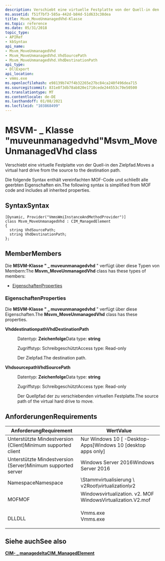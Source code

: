 ```yaml
---
description: Verschiebt eine virtuelle Festplatte von der Quell-in den Zielpfad.
ms.assetid: f51f7bf3-585a-442d-b84d-51d633c38dea
title: Msvm_MoveUnmanagedVhd-Klasse
ms.topic: reference
ms.date: 05/31/2018
topic_type:
- APIRef
- kbSyntax
api_name:
- Msvm_MoveUnmanagedVhd
- Msvm_MoveUnmanagedVhd.VhdSourcePath
- Msvm_MoveUnmanagedVhd.VhdDestinationPath
api_type:
- DllExport
api_location:
- vmms.exe
ms.openlocfilehash: e98139b747f4b32265e27bc84ca240f496dea715
ms.sourcegitcommit: 831e8f3db78ab820e1710cede244553c70e50500
ms.translationtype: MT
ms.contentlocale: de-DE
ms.lasthandoff: 01/08/2021
ms.locfileid: "103868499"
---
```

# <a name="msvm_moveunmanagedvhd-class"></a><span data-ttu-id="2a6e9-103">MSVM- \_ Klasse "muveunmanagedvhd"</span><span class="sxs-lookup"><span data-stu-id="2a6e9-103">Msvm\_MoveUnmanagedVhd class</span></span>

<span data-ttu-id="2a6e9-104">Verschiebt eine virtuelle Festplatte von der Quell-in den Zielpfad.</span><span class="sxs-lookup"><span data-stu-id="2a6e9-104">Moves a virtual hard drive from the source to the destination path.</span></span>

<span data-ttu-id="2a6e9-105">Die folgende Syntax enthält vereinfachten MOF-Code und schließt alle geerbten Eigenschaften ein.</span><span class="sxs-lookup"><span data-stu-id="2a6e9-105">The following syntax is simplified from MOF code and includes all inherited properties.</span></span>

## <a name="syntax"></a><span data-ttu-id="2a6e9-106">Syntax</span><span class="sxs-lookup"><span data-stu-id="2a6e9-106">Syntax</span></span>

``` syntax
[Dynamic, Provider("VmmsWmiInstanceAndMethodProvider")]
class Msvm_MoveUnmanagedVhd : CIM_ManagedElement
{
  string VhdSourcePath;
  string VhdDestinationPath;
};
```

## <a name="members"></a><span data-ttu-id="2a6e9-107">Member</span><span class="sxs-lookup"><span data-stu-id="2a6e9-107">Members</span></span>

<span data-ttu-id="2a6e9-108">Die **MSVM-Klasse " \_ muveunmanagedvhd** " verfügt über diese Typen von Membern:</span><span class="sxs-lookup"><span data-stu-id="2a6e9-108">The **Msvm\_MoveUnmanagedVhd** class has these types of members:</span></span>

-   [<span data-ttu-id="2a6e9-109">Eigenschaften</span><span class="sxs-lookup"><span data-stu-id="2a6e9-109">Properties</span></span>](#properties)

### <a name="properties"></a><span data-ttu-id="2a6e9-110">Eigenschaften</span><span class="sxs-lookup"><span data-stu-id="2a6e9-110">Properties</span></span>

<span data-ttu-id="2a6e9-111">Die **MSVM-Klasse " \_ muveunmanagedvhd** " verfügt über diese Eigenschaften.</span><span class="sxs-lookup"><span data-stu-id="2a6e9-111">The **Msvm\_MoveUnmanagedVhd** class has these properties.</span></span>

<dl> <dt>

<span data-ttu-id="2a6e9-112">**Vhddestinationpath**</span><span class="sxs-lookup"><span data-stu-id="2a6e9-112">**VhdDestinationPath**</span></span>
</dt> <dd> <dl> <dt>

<span data-ttu-id="2a6e9-113">Datentyp: **Zeichenfolge**</span><span class="sxs-lookup"><span data-stu-id="2a6e9-113">Data type: **string**</span></span>
</dt> <dt>

<span data-ttu-id="2a6e9-114">Zugriffstyp: Schreibgeschützt</span><span class="sxs-lookup"><span data-stu-id="2a6e9-114">Access type: Read-only</span></span>
</dt> </dl>

<span data-ttu-id="2a6e9-115">Der Zielpfad.</span><span class="sxs-lookup"><span data-stu-id="2a6e9-115">The destination path.</span></span>

</dd> <dt>

<span data-ttu-id="2a6e9-116">**Vhdsourcepath**</span><span class="sxs-lookup"><span data-stu-id="2a6e9-116">**VhdSourcePath**</span></span>
</dt> <dd> <dl> <dt>

<span data-ttu-id="2a6e9-117">Datentyp: **Zeichenfolge**</span><span class="sxs-lookup"><span data-stu-id="2a6e9-117">Data type: **string**</span></span>
</dt> <dt>

<span data-ttu-id="2a6e9-118">Zugriffstyp: Schreibgeschützt</span><span class="sxs-lookup"><span data-stu-id="2a6e9-118">Access type: Read-only</span></span>
</dt> </dl>

<span data-ttu-id="2a6e9-119">Der Quellpfad der zu verschiebenden virtuellen Festplatte.</span><span class="sxs-lookup"><span data-stu-id="2a6e9-119">The source path of the virtual hard drive to move.</span></span>

</dd> </dl>

## <a name="requirements"></a><span data-ttu-id="2a6e9-120">Anforderungen</span><span class="sxs-lookup"><span data-stu-id="2a6e9-120">Requirements</span></span>



| <span data-ttu-id="2a6e9-121">Anforderung</span><span class="sxs-lookup"><span data-stu-id="2a6e9-121">Requirement</span></span> | <span data-ttu-id="2a6e9-122">Wert</span><span class="sxs-lookup"><span data-stu-id="2a6e9-122">Value</span></span> |
|-------------------------------------|---------------------------------------------------------------------------------------------------------|
| <span data-ttu-id="2a6e9-123">Unterstützte Mindestversion (Client)</span><span class="sxs-lookup"><span data-stu-id="2a6e9-123">Minimum supported client</span></span><br/> | <span data-ttu-id="2a6e9-124">Nur Windows 10 \[ -Desktop-Apps\]</span><span class="sxs-lookup"><span data-stu-id="2a6e9-124">Windows 10 \[desktop apps only\]</span></span><br/>                                                             |
| <span data-ttu-id="2a6e9-125">Unterstützte Mindestversion (Server)</span><span class="sxs-lookup"><span data-stu-id="2a6e9-125">Minimum supported server</span></span><br/> | <span data-ttu-id="2a6e9-126">Windows Server 2016</span><span class="sxs-lookup"><span data-stu-id="2a6e9-126">Windows Server 2016</span></span><br/>                                                                          |
| <span data-ttu-id="2a6e9-127">Namespace</span><span class="sxs-lookup"><span data-stu-id="2a6e9-127">Namespace</span></span><br/>                | <span data-ttu-id="2a6e9-128">\\Stammvirtualisierung \\ v2</span><span class="sxs-lookup"><span data-stu-id="2a6e9-128">Root\\virtualization\\v2</span></span><br/>                                                                     |
| <span data-ttu-id="2a6e9-129">MOF</span><span class="sxs-lookup"><span data-stu-id="2a6e9-129">MOF</span></span><br/>                      | <dl> <span data-ttu-id="2a6e9-130"><dt>Windowsvirtualization. v2. MOF</dt></span><span class="sxs-lookup"><span data-stu-id="2a6e9-130"><dt>WindowsVirtualization.V2.mof</dt></span></span> </dl> |
| <span data-ttu-id="2a6e9-131">DLL</span><span class="sxs-lookup"><span data-stu-id="2a6e9-131">DLL</span></span><br/>                      | <dl> <span data-ttu-id="2a6e9-132"><dt>Vmms.exe</dt></span><span class="sxs-lookup"><span data-stu-id="2a6e9-132"><dt>Vmms.exe</dt></span></span> </dl>                     |



## <a name="see-also"></a><span data-ttu-id="2a6e9-133">Siehe auch</span><span class="sxs-lookup"><span data-stu-id="2a6e9-133">See also</span></span>

<dl> <dt>

[<span data-ttu-id="2a6e9-134">**CIM- \_ managedelta**</span><span class="sxs-lookup"><span data-stu-id="2a6e9-134">**CIM\_ManagedElement**</span></span>](cim-managedelement.md)
</dt> </dl>

 

 




